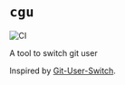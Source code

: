 # `cgu`

![CI](https://github.com/spenserblack/change-git-user/workflows/CI/badge.svg)

A tool to switch git user

Inspired by [Git-User-Switch](https://github.com/geongeorge/Git-User-Switch).
